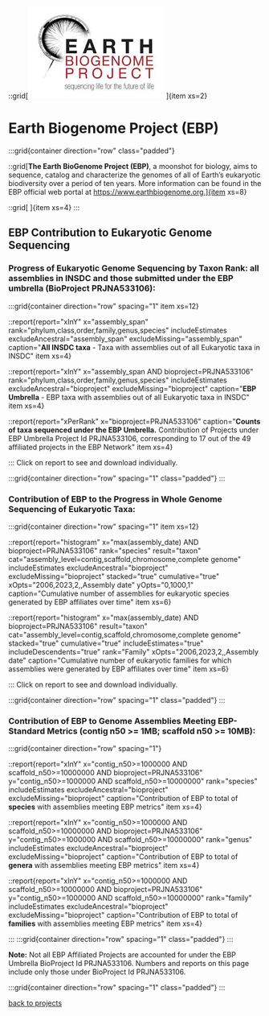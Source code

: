 ::grid[![GoaT](/static/images/EBPlogo.jpeg)]{item xs=2}

# Earth Biogenome Project (EBP)

:::grid{container direction="row" class="padded"}

::grid[**The Earth BioGenome Project (EBP)**, a moonshot for biology, aims to sequence, catalog and characterize the genomes of all of Earth’s eukaryotic biodiversity over a period of ten years. More information can be found in the EBP official web portal at https://www.earthbiogenome.org.]{item xs=8}

::grid[ ]{item xs=4}
:::

## EBP Contribution to Eukaryotic Genome Sequencing

### Progress of Eukaryotic Genome Sequencing by Taxon Rank: all assemblies in INSDC and those submitted under the EBP umbrella (BioProject PRJNA533106):

:::grid{container direction="row" spacing="1" item xs=12}

::report{report="xInY" x="assembly_span" rank="phylum,class,order,family,genus,species" includeEstimates excludeAncestral="assembly_span" excludeMissing="assembly_span" caption="**All INSDC taxa** - Taxa with assemblies out of all Eukaryotic taxa in INSDC" item xs=4}

::report{report="xInY" x="assembly_span AND bioproject=PRJNA533106" rank="phylum,class,order,family,genus,species" includeEstimates excludeAncestral="bioproject" excludeMissing="bioproject" caption="**EBP Umbrella** - EBP taxa with assemblies out of all Eukaryotic taxa in INSDC" item xs=4}

::report{report="xPerRank" x="bioproject=PRJNA533106" caption="**Counts of taxa sequenced under the EBP Umbrella.** Contribution of Projects under EBP Umbrella Project Id PRJNA533106, corresponding to 17 out of the 49 affiliated projects in the EBP Network" item xs=4}

:::
Click on report to see and download individually.

:::grid{container direction="row" spacing="1" class="padded"}
:::

### Contribution of EBP to the Progress in Whole Genome Sequencing of Eukaryotic Taxa:

:::grid{container direction="row" spacing="1" item xs=12}

::report{report="histogram" x="max(assembly_date) AND bioproject=PRJNA533106" rank="species" result="taxon" cat="assembly_level=contig,scaffold,chromosome,complete genome" includeEstimates excludeAncestral="bioproject" excludeMissing="bioproject" stacked="true" cumulative="true" xOpts="2006,2023,2,,Assembly date" yOpts="0,1000,1" caption="Cumulative number of assemblies for eukaryotic species generated by EBP affiliates over time" item xs=6}

::report{report="histogram" x="max(assembly_date) AND bioproject=PRJNA533106" result="taxon" cat="assembly_level=contig,scaffold,chromosome,complete genome" stacked="true" cumulative="true" includeEstimates="true" includeDescendents="true" rank="Family" xOpts="2006,2023,2,,Assembly date" caption="Cumulative number of eukaryotic families for which assemblies were generated by EBP affiliates over time" item xs=6}

:::
Click on report to see and download individually.

:::grid{container direction="row" spacing="1" class="padded"}
:::

### Contribution of EBP to Genome Assemblies Meeting EBP-Standard Metrics (contig n50 >= 1MB; scaffold n50 >= 10MB):

:::grid{container direction="row" spacing="1"}

::report{report="xInY" x="contig_n50>=1000000 AND scaffold_n50>=10000000 AND bioproject=PRJNA533106" y="contig_n50>=1000000 AND scaffold_n50>=10000000" rank="species" includeEstimates excludeAncestral="bioproject" excludeMissing="bioproject" caption="Contribution of EBP to total of **species** with assemblies meeting EBP metrics" item xs=4}

::report{report="xInY" x="contig_n50>=1000000 AND scaffold_n50>=10000000 AND bioproject=PRJNA533106" y="contig_n50>=1000000 AND scaffold_n50>=10000000" rank="genus" includeEstimates excludeAncestral="bioproject" excludeMissing="bioproject" caption="Contribution of EBP to total of **genera** with assemblies meeting EBP metrics" item xs=4}

::report{report="xInY" x="contig_n50>=1000000 AND scaffold_n50>=10000000 AND bioproject=PRJNA533106" y="contig_n50>=1000000 AND scaffold_n50>=10000000" rank="family" includeEstimates excludeAncestral="bioproject" excludeMissing="bioproject" caption="Contribution of EBP to total of **families** with assemblies meeting EBP metrics" item xs=4}

:::
:::grid{container direction="row" spacing="1" class="padded"}
:::

**Note:** Not all EBP Affiliated Projects are accounted for under the EBP Umbrella BioProject Id PRJNA533106. Numbers and reports on this page include only those under BioProject Id PRJNA533106.

:::grid{container direction="row" spacing="1" class="padded"}
:::

[back to projects](/projects)
